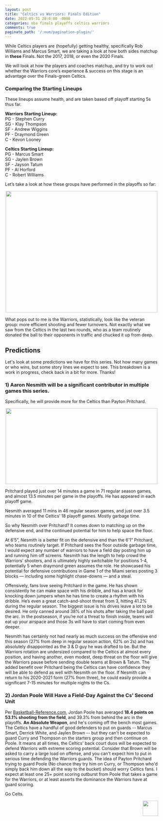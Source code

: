 ```yaml
---
layout: post
title: "Celtics vs Warriors: Finals Edition"
date: 2022-05-31 20:0:00 -0000
categories: nba finals playoffs celtics warriors
comments: true
paginate_path: '/:num/pagination-plugin/'
---
```


While Celtics players are (hopefully) getting healthy, specifically Rob Williams and Marcus Smart, we are taking a look at how both sides matchup in __these__ Finals. Not the 2017, 2018, or even the 2020 Finals.

We will look at how the players and coaches matchup, and try to work out whether the Warriors core’s experience & success on this stage is an advantage over the Finals-green Celtics.

### Comparing the Starting Lineups
These lineups assume health, and are taken based off playoff starting 5s thus far.

__Warriors Starting Lineup:__ <br>
PG - Stephen Curry <br>
SG - Klay Thompson <br>
SF - Andrew Wiggins <br>
PF - Draymond Green <br>
C - Kevon Looney <br>

__Celtics Starting Lineup:__ <br>
PG - Marcus Smart <br>
SG - Jaylen Brown <br>
SF - Jayson Tatum <br>
PF - Al Horford <br>
C - Robert Williams <br>

Let’s take a look at how these groups have performed in the playoffs so far:

<p align="center"> 
    <img src="/criticalcelticsfan/assets/22Finals/s5comp.png" width="500" height="400" />
</p>

What pops out to me is the Warriors, statistically, look like the veteran group: more efficient shooting and fewer turnovers. Not exactly what we saw from the Celtics in the last two rounds, who as a team routinely donated the ball to their opponents in traffic and chucked it up from deep.

## Predictions
Let's look at some predictions we have for this series. Not how many games or who wins, but some story lines we expect to see.
This breakdown is a work in progress, check back in a bit for more. Thanks!

### 1) Aaron Nesmith will be a significant contributor in multiple games this series. 

Specifically, he will provide more for the Celtics than Payton Pritchard. 

<p align="center"> 
  <img src="/criticalcelticsfan/assets/22Finals/nesmithPritchard.JPG" width="500" height="250" />
</p>

Pritchard played just over 14 minutes a game in 71 regular season games, and almost 13.5 minutes per game in the playoffs. He has appeared in each playoff game.

Nesmith averaged 11 mins in 46 regular season games, and just over 3.5 minutes in 10 of the Celtics’ 18 playoff games. Mostly garbage time. 

So why Nesmith over Pritchard? It comes down to matching up on the defensive end, and the continued potential for him to help space the floor.

At 6’5”, Nesmith is a better fit on the defensive end than the 6’1” Pritchard, who teams routinely target. If Pritchard sees the floor outside garbage time, I would expect any number of warriors to have a field day posting him up and running him off screens. Nesmith has the length to help crowd the Warriors’ shooters, and is ultimately highly switchable for positions 1-4, potentially 5 when draymond green assumes the role. He showcased his potential for defensive contributions in Game 1 of the Miami series posting 3 blocks — including some highlight chase-downs — and a steal.

Offensively, fans love seeing Pritchard in the game. He has shown consistently he can make space with his dribble, and has a knack for knocking down jumpers when he has time to create a rhythm with his dribble. He’s even a great catch-and-shoot threat from 3, hitting 41.2% during the regular season. The biggest issue is his drives leave a lot to be desired. He only canned around 38% of his shots after taking the ball past the arc. In the postseason, if you’re not a threat to finish inside, teams will eat up your airspace and those 3s will have to start coming from even deeper.

Nesmith has certainly not had nearly as much success on the offensive end this season (27% from deep in regular season action, 62% on 2s) and has absolutely disappointed as the 3 & D guy he was drafted to be. But the Warriors rotation are undersized compared to the Celtics at almost every position, and having another, even modest, deep threat on the floor will give the Warriors pause before sending double teams at Brown & Tatum. The added benefit over Pritchard being the Celtics can have confidence they will be able to defend as well with Nesmith on the floor. If Nesmith can return to his 2020-2021 form (27% from three), he could easily provide a significant 7-15 minutes for multiple nights to the Cs.

### 2) Jordan Poole Will Have a Field-Day Against the Cs' Second Unit
Per <a href="https://www.basketball-reference.com/players/p/poolejo01.html">Basketball-Reference.com</a>, Jordan Poole has averaged __18.4 points on 53.1% shooting from the field__, and 39.3% from behind the arc in the playoffs. __An Absolute Weapon__, and he's coming off the bench most games. The Celtics have a handful of good defenders to put on guards -- Marcus Smart, Derrick White, and Jaylen Brown -- but they can't be expected to guard Curry and Thompson on the starters group and then continue on Poole. It means at all times, the Celtics' back court duos will be expected to defend Warriors with extreme scoring potential. Consider that Brown will be asked to carry a large load on offense, and you can't expect him to put in serious time defending the Warriors guards. The idea of Payton Pritchard trying to guard Poole (No chance they try him on Curry, or Thompson who'd simply back him down all the way to the bucket) should worry Celtics fans. I expect at least one 25+ point scoring outburst from Poole that takes a game for the Warriors, or at least asserts the dominance the Warriors have at guard scoring.

Go Celts.
<p align="right"> 
    <img src="/criticalcelticsfan/assets/ccflogo.jpg" width="50" height="50" />
</p>
